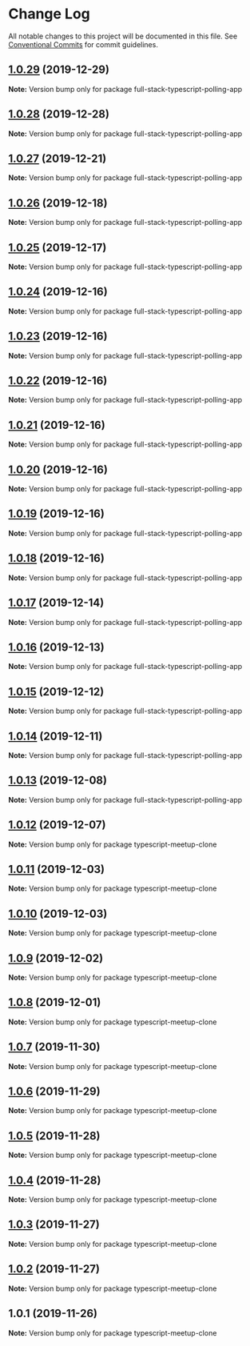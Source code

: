 # Change Log

All notable changes to this project will be documented in this file.
See [Conventional Commits](https://conventionalcommits.org) for commit guidelines.

## [1.0.29](https://github.com/kristiyan-ASW-G-08/typescript-meetup-clone/compare/v1.0.28...v1.0.29) (2019-12-29)

**Note:** Version bump only for package full-stack-typescript-polling-app





## [1.0.28](https://github.com/kristiyan-ASW-G-08/typescript-meetup-clone/compare/v1.0.27...v1.0.28) (2019-12-28)

**Note:** Version bump only for package full-stack-typescript-polling-app





## [1.0.27](https://github.com/kristiyan-ASW-G-08/typescript-meetup-clone/compare/v1.0.26...v1.0.27) (2019-12-21)

**Note:** Version bump only for package full-stack-typescript-polling-app





## [1.0.26](https://github.com/kristiyan-ASW-G-08/typescript-meetup-clone/compare/v1.0.25...v1.0.26) (2019-12-18)

**Note:** Version bump only for package full-stack-typescript-polling-app





## [1.0.25](https://github.com/kristiyan-ASW-G-08/typescript-meetup-clone/compare/v1.0.24...v1.0.25) (2019-12-17)

**Note:** Version bump only for package full-stack-typescript-polling-app





## [1.0.24](https://github.com/kristiyan-ASW-G-08/typescript-meetup-clone/compare/v1.0.23...v1.0.24) (2019-12-16)

**Note:** Version bump only for package full-stack-typescript-polling-app





## [1.0.23](https://github.com/kristiyan-ASW-G-08/typescript-meetup-clone/compare/v1.0.22...v1.0.23) (2019-12-16)

**Note:** Version bump only for package full-stack-typescript-polling-app





## [1.0.22](https://github.com/kristiyan-ASW-G-08/typescript-meetup-clone/compare/v1.0.21...v1.0.22) (2019-12-16)

**Note:** Version bump only for package full-stack-typescript-polling-app





## [1.0.21](https://github.com/kristiyan-ASW-G-08/typescript-meetup-clone/compare/v1.0.20...v1.0.21) (2019-12-16)

**Note:** Version bump only for package full-stack-typescript-polling-app





## [1.0.20](https://github.com/kristiyan-ASW-G-08/typescript-meetup-clone/compare/v1.0.19...v1.0.20) (2019-12-16)

**Note:** Version bump only for package full-stack-typescript-polling-app





## [1.0.19](https://github.com/kristiyan-ASW-G-08/typescript-meetup-clone/compare/v1.0.18...v1.0.19) (2019-12-16)

**Note:** Version bump only for package full-stack-typescript-polling-app





## [1.0.18](https://github.com/kristiyan-ASW-G-08/typescript-meetup-clone/compare/v1.0.17...v1.0.18) (2019-12-16)

**Note:** Version bump only for package full-stack-typescript-polling-app





## [1.0.17](https://github.com/kristiyan-ASW-G-08/typescript-meetup-clone/compare/v1.0.16...v1.0.17) (2019-12-14)

**Note:** Version bump only for package full-stack-typescript-polling-app





## [1.0.16](https://github.com/kristiyan-ASW-G-08/typescript-meetup-clone/compare/v1.0.15...v1.0.16) (2019-12-13)

**Note:** Version bump only for package full-stack-typescript-polling-app





## [1.0.15](https://github.com/kristiyan-ASW-G-08/typescript-meetup-clone/compare/v1.0.14...v1.0.15) (2019-12-12)

**Note:** Version bump only for package full-stack-typescript-polling-app





## [1.0.14](https://github.com/kristiyan-ASW-G-08/typescript-meetup-clone/compare/v1.0.13...v1.0.14) (2019-12-11)

**Note:** Version bump only for package full-stack-typescript-polling-app





## [1.0.13](https://github.com/kristiyan-ASW-G-08/typescript-meetup-clone/compare/v1.0.12...v1.0.13) (2019-12-08)

**Note:** Version bump only for package full-stack-typescript-polling-app





## [1.0.12](https://github.com/kristiyan-ASW-G-08/typescript-meetup-clone/compare/v1.0.11...v1.0.12) (2019-12-07)

**Note:** Version bump only for package typescript-meetup-clone





## [1.0.11](https://github.com/kristiyan-ASW-G-08/typescript-meetup-clone/compare/v1.0.10...v1.0.11) (2019-12-03)

**Note:** Version bump only for package typescript-meetup-clone





## [1.0.10](https://github.com/kristiyan-ASW-G-08/typescript-meetup-clone/compare/v1.0.9...v1.0.10) (2019-12-03)

**Note:** Version bump only for package typescript-meetup-clone





## [1.0.9](https://github.com/kristiyan-ASW-G-08/typescript-meetup-clone/compare/v1.0.8...v1.0.9) (2019-12-02)

**Note:** Version bump only for package typescript-meetup-clone





## [1.0.8](https://github.com/kristiyan-ASW-G-08/typescript-meetup-clone/compare/v1.0.7...v1.0.8) (2019-12-01)

**Note:** Version bump only for package typescript-meetup-clone





## [1.0.7](https://github.com/kristiyan-ASW-G-08/typescript-meetup-clone/compare/v1.0.6...v1.0.7) (2019-11-30)

**Note:** Version bump only for package typescript-meetup-clone





## [1.0.6](https://github.com/kristiyan-ASW-G-08/typescript-meetup-clone/compare/v1.0.5...v1.0.6) (2019-11-29)

**Note:** Version bump only for package typescript-meetup-clone





## [1.0.5](https://github.com/kristiyan-ASW-G-08/typescript-meetup-clone/compare/v1.0.4...v1.0.5) (2019-11-28)

**Note:** Version bump only for package typescript-meetup-clone





## [1.0.4](https://github.com/kristiyan-ASW-G-08/typescript-meetup-clone/compare/v1.0.3...v1.0.4) (2019-11-28)

**Note:** Version bump only for package typescript-meetup-clone





## [1.0.3](https://github.com/kristiyan-ASW-G-08/typescript-meetup-clone/compare/v1.0.2...v1.0.3) (2019-11-27)

**Note:** Version bump only for package typescript-meetup-clone





## [1.0.2](https://github.com/kristiyan-ASW-G-08/typescript-meetup-clone/compare/v1.0.1...v1.0.2) (2019-11-27)

**Note:** Version bump only for package typescript-meetup-clone





## 1.0.1 (2019-11-26)

**Note:** Version bump only for package typescript-meetup-clone
